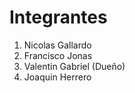# Integrantes
1. Nicolas Gallardo 
2. Francisco Jonas
3. Valentin Gabriel (Dueño)
4. Joaquin Herrero
